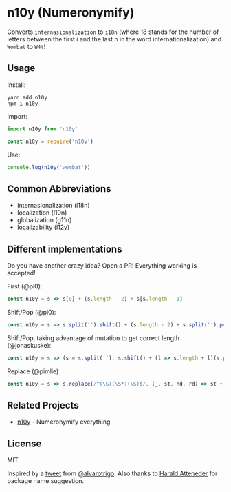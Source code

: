 # n10y (Numeronymify)

Converts `internasionalization` to `i18n` (where 18 stands for the number of letters between the first i and the last n in the word internationalization) and `Wombat` to `W4t`!

## Usage

Install:

```
yarn add n10y
npm i n10y
```

Import:

```js
import n10y from 'n10y'

const n10y = require('n10y')
```

Use:

```js
console.log(n10y('wombat'))
```

## Common Abbreviations

- internasionalization (i18n)
- localization (l10n)
- globalization (g11n)
- localizability (l12y)

## Different implementations

Do you have another crazy idea? Open a PR! Everything working is accepted!

First (@pi0):

```js
const n10y = s => s[0] + (s.length - 2) + s[s.length - 1]
```

Shift/Pop (@pi0):

```js
const n10y = s => s.split('').shift() + (s.length - 2) + s.split('').pop()
```

Shift/Pop, taking advantage of mutation to get correct length (@jonaskuske):

```js
const n10y = s => (s = s.split(''), s.shift() + (l => s.length + l)(s.pop()))
```

Replace (@pimlie)
```js
const n10y = s => s.replace(/^(\S)(\S*)(\S)$/, (_, st, nd, rd) => st + (nd.length > 1 ? nd.length : nd) + rd)
```

## Related Projects

- [n10y](https://github.com/foriequal0/n10y) - Numeronymify everything

## License

MIT

Inspired by a [tweet](https://twitter.com/IMAC2/status/1211606044788572162) from [@alvarotrigo](https://github.com/alvarotrigo). Also thanks to [Harald Atteneder](https://twitter.com/urbantrout) for package name suggestion.

